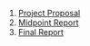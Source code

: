 1. [Project Proposal](https://yash620.github.io/HTM-DB-Indexes/project_proposal.html)
2. [Midpoint Report](https://yash620.github.io/HTM-DB-Indexes/midpoint_report.html)
3. [Final Report](https://yash620.github.io/HTM-DB-Indexes/final_report.html)
